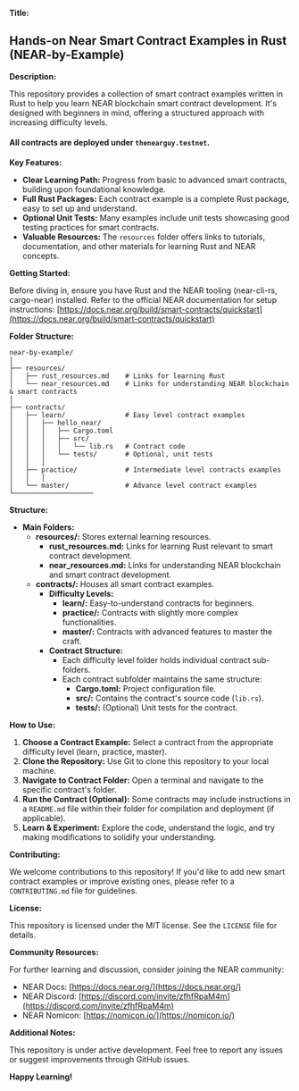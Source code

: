 **Title:**

## Hands-on Near Smart Contract Examples in Rust (NEAR-by-Example)

**Description:**

This repository provides a collection of smart contract examples written in Rust to help you learn NEAR blockchain smart contract development. It's designed with beginners in mind, offering a structured approach with increasing difficulty levels.

#### **All contracts are deployed under `thenearguy.testnet`.**

**Key Features:**

- **Clear Learning Path:** Progress from basic to advanced smart contracts, building upon foundational knowledge.
- **Full Rust Packages:** Each contract example is a complete Rust package, easy to set up and understand.
- **Optional Unit Tests:** Many examples include unit tests showcasing good testing practices for smart contracts.
- **Valuable Resources:** The `resources` folder offers links to tutorials, documentation, and other materials for learning Rust and NEAR concepts.

**Getting Started:**

Before diving in, ensure you have Rust and the NEAR tooling (near-cli-rs, cargo-near) installed. Refer to the official NEAR documentation for setup instructions: [https://docs.near.org/build/smart-contracts/quickstart](https://docs.near.org/build/smart-contracts/quickstart)

**Folder Structure:**

```
near-by-example/
│ 
├── resources/
│   ├── rust_resources.md    # Links for learning Rust
│   └── near_resources.md    # Links for understanding NEAR blockchain & smart contracts
│ 
├── contracts/
│   ├── learn/               # Easy level contract examples
│   │   ├── hello_near/     
│   │   │   ├── Cargo.toml
│   │   │   ├── src/
│   │   │   │   └── lib.rs   # Contract code
│   │   │   └── tests/       # Optional, unit tests
│   │   │    
│   ├── practice/            # Intermediate level contracts examples
│   │   │ 
│   └── master/              # Advance level contract examples
└────────────────────
```

**Structure:**

* **Main Folders:**
    * **resources/:** Stores external learning resources.
        * **rust_resources.md:** Links for learning Rust relevant to smart contract development.
        * **near_resources.md:** Links for understanding NEAR blockchain and smart contract development.
    * **contracts/:** Houses all smart contract examples.
        * **Difficulty Levels:**
            * **learn/:** Easy-to-understand contracts for beginners.
            * **practice/:** Contracts with slightly more complex functionalities.
            * **master/:** Contracts with advanced features to master the craft.
        * **Contract Structure:**
            * Each difficulty level folder holds individual contract sub-folders.
            * Each contract subfolder maintains the same structure:
                * **Cargo.toml:** Project configuration file.
                * **src/:** Contains the contract's source code (`lib.rs`).
                * **tests/:** (Optional) Unit tests for the contract.

**How to Use:**

1. **Choose a Contract Example:** Select a contract from the appropriate difficulty level (learn, practice, master).
2. **Clone the Repository:** Use Git to clone this repository to your local machine.
3. **Navigate to Contract Folder:** Open a terminal and navigate to the specific contract's folder.
4. **Run the Contract (Optional):** Some contracts may include instructions in a `README.md` file within their folder for compilation and deployment (if applicable).
5. **Learn & Experiment:** Explore the code, understand the logic, and try making modifications to solidify your understanding.

**Contributing:**

We welcome contributions to this repository! If you'd like to add new smart contract examples or improve existing ones, please refer to a `CONTRIBUTING.md` file for guidelines.

**License:**

This repository is licensed under the MIT license. See the `LICENSE` file for details.

**Community Resources:**

For further learning and discussion, consider joining the NEAR community:

- NEAR Docs: [https://docs.near.org/](https://docs.near.org/)
- NEAR Discord: [https://discord.com/invite/zfhfRpaM4m](https://discord.com/invite/zfhfRpaM4m)
- NEAR Nomicon: [https://nomicon.io/](https://nomicon.io/)

**Additional Notes:**

This repository is under active development. Feel free to report any issues or suggest improvements through GitHub issues.

**Happy Learning!**
